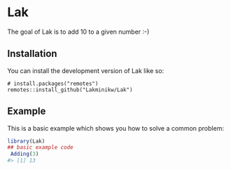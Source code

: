
<!-- README.md is generated from README.Rmd. Please edit that file -->

# Lak

<!-- badges: start -->
<!-- badges: end -->

The goal of Lak is to add 10 to a given number :-) 

## Installation

You can install the development version of Lak like so:



```{r, install, results = "hide", eval = FALSE}
# install.packages("remotes")
remotes::install_github("Lakminikw/Lak")
```

## Example

This is a basic example which shows you how to solve a common problem:

``` r
library(Lak)
## basic example code
 Adding(3)
#> [1] 13
```
